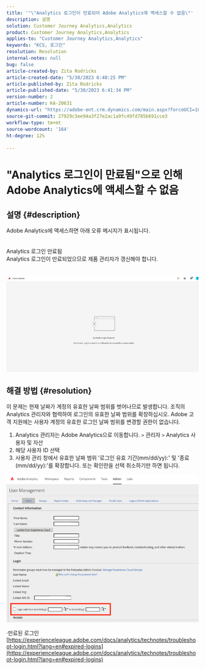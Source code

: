 ```yaml
---
title: '"\"Analytics 로그인이 만료되어 Adobe Analytics에 액세스할 수 없음\"'
description: 설명
solution: Customer Journey Analytics,Analytics
product: Customer Journey Analytics,Analytics
applies-to: "Customer Journey Analytics,Analytics"
keywords: "KCS, 로그인"
resolution: Resolution
internal-notes: null
bug: false
article-created-by: Zita Rodricks
article-created-date: "5/30/2023 6:40:25 PM"
article-published-by: Zita Rodricks
article-published-date: "5/30/2023 6:41:34 PM"
version-number: 2
article-number: KA-20631
dynamics-url: "https://adobe-ent.crm.dynamics.com/main.aspx?forceUCI=1&pagetype=entityrecord&etn=knowledgearticle&id=98653e6b-19ff-ed11-8f6e-6045bd0063aa"
source-git-commit: 27929c3ee94a3f27e2ac1a9fc49fd785b691cce3
workflow-type: tm+mt
source-wordcount: '164'
ht-degree: 12%

---
```


# &quot;Analytics 로그인이 만료됨&quot;으로 인해 Adobe Analytics에 액세스할 수 없음

## 설명 {#description}

Adobe Analytics에 액세스하면 아래 오류 메시지가 표시됩니다.<br><br>
<br>Analytics 로그인 만료됨
<br>Analytics 로그인이 만료되었으므로 제품 관리자가 갱신해야 합니다.
<br> <br><br>![](assets/___9a653e6b-19ff-ed11-8f6e-6045bd0063aa___.jpeg)

## 해결 방법 {#resolution}


이 문제는 현재 날짜가 계정의 유효한 날짜 범위를 벗어나므로 발생합니다. 조직의 Analytics 관리자와 협력하여 로그인의 유효한 날짜 범위를 확장하십시오. Adobe 고객 지원에는 사용자 계정의 유효한 로그인 날짜 범위를 변경할 권한이 없습니다.

1. Analytics 관리자는 Adobe Analytics으로 이동합니다. `>`  관리자 `>`  Analytics 사용자 및 자산
2. 해당 사용자 ID 선택
3. 사용자 관리 창에서 유효한 날짜 범위 &#39;로그인 유효 기간(mm/dd/yy):&#39; 및 &#39;종료(mm/dd/yy):&#39;를 확장합니다. 또는 확인란을 선택 취소하기만 하면 됩니다.


![](assets/6282c86d-563a-ed11-9db0-0022480869de.png)

·만료된 로그인
[https://experienceleague.adobe.com/docs/analytics/technotes/troubleshoot-login.html?lang=en#expired-logins](https://experienceleague.adobe.com/docs/analytics/technotes/troubleshoot-login.html?lang=en#expired-logins)
